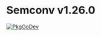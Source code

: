 # Semconv v1.26.0

[![PkgGoDev](https://pkg.go.dev/badge/github.com/grafana/opentelemetry-go/semconv/v1.26.0)](https://pkg.go.dev/github.com/grafana/opentelemetry-go/semconv/v1.26.0)
